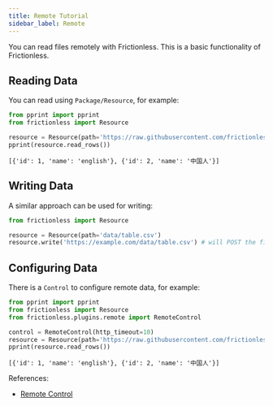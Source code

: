 ```yaml
---
title: Remote Tutorial
sidebar_label: Remote
---
```


You can read files remotely with Frictionless. This is a basic functionality of Frictionless.

## Reading Data

You can read using `Package/Resource`, for example:

```python script title="Python"
from pprint import pprint
from frictionless import Resource

resource = Resource(path='https://raw.githubusercontent.com/frictionlessdata/frictionless-py/master/data/table.csv')
pprint(resource.read_rows())
```
```
[{'id': 1, 'name': 'english'}, {'id': 2, 'name': '中国人'}]
```

## Writing Data

A similar approach can be used for writing:

```python title="Python"
from frictionless import Resource

resource = Resource(path='data/table.csv')
resource.write('https://example.com/data/table.csv') # will POST the file to the server
```

## Configuring Data

There is a `Control` to configure remote data, for example:

```python script title="Python"
from pprint import pprint
from frictionless import Resource
from frictionless.plugins.remote import RemoteControl

control = RemoteControl(http_timeout=10)
resource = Resource(path='https://raw.githubusercontent.com/frictionlessdata/frictionless-py/master/data/table.csv', control=control)
pprint(resource.read_rows())
```
```
[{'id': 1, 'name': 'english'}, {'id': 2, 'name': '中国人'}]
```

References:
- [Remote Control](../../references/schemes-reference.md#remote)
